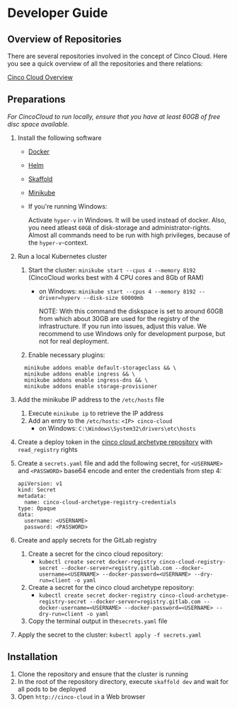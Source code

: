 # Developer Guide

## Overview of Repositories

There are several repositories involved in the concept of Cinco Cloud.
Here you see a quick overview of all the repositories and there relations:

[Cinco Cloud Overview](Cinco-Cloud-Overview.png "Cinco Cloud Repositories")

## Preparations

*For CincoCloud to run locally, ensure that you have at least 60GB of free disc space available.*

1. Install the following software
    - [Docker][docker]
    - [Helm][helm]
    - [Skaffold][skaffold]
    - [Minikube][minikube]

    - If you're running Windows:
    
        Activate `hyper-v` in Windows. It will be used instead of docker. Also, you need atleast `60GB` of disk-storage and administrator-rights. Almost all commands need to be run with high privileges, because of the `hyper-v`-context.

2. Run a local Kubernetes cluster
    1. Start the cluster: `minikube start --cpus 4 --memory 8192` (CincoCloud works best with 4 CPU cores and 8Gb of RAM)
    
        - on Windows: `minikube start --cpus 4 --memory 8192 --driver=hyperv --disk-size 60000mb`

            NOTE: With this command the diskspace is set to around 60GB from which about 30GB are used for the registry of the infrastructure. If you run into issues, adjust this value. We recommend to use Windows only for development purpose, but not for real deployment.

    2. Enable necessary plugins:

    ```
      minikube addons enable default-storageclass && \
      minikube addons enable ingress && \
      minikube addons enable ingress-dns && \
      minikube addons enable storage-provisioner
    ```

3. Add the minikube IP address to the `/etc/hosts` file
    1. Execute `minikube ip` to retrieve the IP address
    2. Add an entry to the `/etc/hosts`: `<IP> cinco-cloud`
        - on Windows: `C:\Windows\System32\drivers\etc\hosts`

4. Create a deploy token in the [cinco cloud archetype repository][cinco-cloud-archetype] with `read_registry` rights

5. Create a `secrets.yaml` file and add the following secret, for `<USERNAME>` and `<PASSWORD>` base64 encode and enter the credentials from step 4:

    ```
    apiVersion: v1
    kind: Secret
    metadata:
      name: cinco-cloud-archetype-registry-credentials
    type: Opaque
    data:
      username: <USERNAME>
      password: <PASSWORD>
    ```

6. Create and apply secrets for the GitLab registry
    1. Create a secret for the cinco cloud repository:
        - `kubectl create secret docker-registry cinco-cloud-registry-secret --docker-server=registry.gitlab.com --docker-username=<USERNAME> --docker-password=<USERNAME> --dry-run=client -o yaml`
    2. Create a secret for the cinco cloud archetype repository:
        - `kubectl create secret docker-registry cinco-cloud-archetype-registry-secret --docker-server=registry.gitlab.com --docker-username=<USERNAME> --docker-password=<USERNAME> --dry-run=client -o yaml`
    3. Copy the terminal output in the`secrets.yaml` file

7. Apply the secret to the cluster: `kubectl apply -f secrets.yaml`


## Installation

1. Clone the repository and ensure that the cluster is running
2. In the root of the repository directory, execute `skaffold dev` and wait for all pods to be deployed
3. Open `http://cinco-cloud` in a Web browser

[helm]: https://helm.sh/
[docker]: https://docs.docker.com/get-docker/
[skaffold]: https://skaffold.dev/
[minikube]: https://minikube.sigs.k8s.io/
[docker-secret]: https://kubernetes.io/docs/tasks/configure-pod-container/pull-image-private-registry/
[cinco-cloud-archetype]: https://gitlab.com/scce/cinco-cloud-archetype
